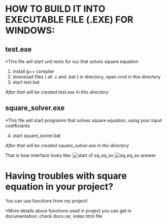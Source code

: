 # HOW TO BUILD IT INTO EXECUTABLE FILE (.EXE) FOR WINDOWS:
## test.exe
*This file will start unit tests for our that solves square equation

  1. install g++ compiler
  2. download files ( all .c and .bat ) in directory, open cmd in this directory
  3. start test.bat

*After that will be created test.exe in this directory*
## square_solver.exe
*This file will start programm that solves square equation, using your input coefficients

  4. start square_sovler.bat

*After that will be created square_solver.exe in the directory*

That is how interface looks like:
![start of sq_eq_so](https://user-images.githubusercontent.com/89156045/131215813-993972e6-366a-4ab8-b10b-9388f9ba0f24.JPG)
![sq_eq_so answer](https://user-images.githubusercontent.com/89156045/131215817-33e91307-3423-49ad-96d2-c61443fee83a.JPG)

# Having troubles with square equation in your project?
You can use functions from my project!

*More details about functions used in project you can get in documentation: check docs.rar, index.html file
